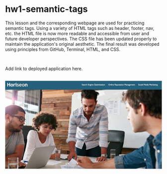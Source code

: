 # hw1-semantic-tags

This lesson and the corresponding webpage are used for practicing semantic tags. Using a variety of HTML tags such as header, footer, nav, etc. the HTML file is now more readable and accessible from user and future developer perspectives. The CSS file has been updated properly to maintain the application's original aesthetic. The final result was developed using principles from GitHub, Terminal, HTML, and CSS.

<br>

Add link to deployed application here.

<br>

<img src="./hw1-semantic-readme.png" width="700" /> 

<!--
![](hw1-semantic-readme.png) 
-->


<!--todo
    +Fix README.md screenshot GH issue
    +Add application URL link-->





